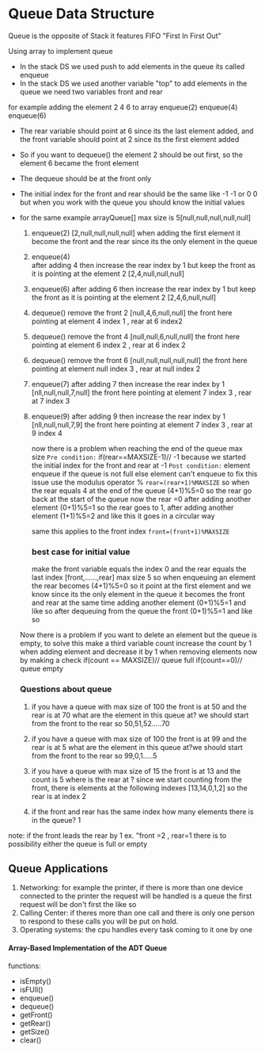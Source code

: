 # Queue Data Structure

Queue is the opposite of Stack it features FIFO "First In First Out"

Using array to implement queue

- In the stack DS we used push to add elements in the queue its called enqueue
- In the stack DS we used another variable "top" to add elements in the queue we need two variables front and rear

for example adding the element 2 4 6 to array
enqueue(2)
enqueue(4)
enqueue(6)

- The rear variable should point at 6 since its the last element added, and the front variable should point at 2 since its the first element added
- So if you want to dequeue() the element 2 should be out first, so the element 6 became the front element
- The dequeue should be at the front only
- The initial index for the front and rear should be the same like -1 -1 or 0 0 but when you work with the queue you should know the initial values
- for the same example arrayQueue[] max size is 5[null,null,null,null,null]

  1. enqueue(2) [2,null,null,null,null]
     when adding the first element it become the front and the rear since its the only element in the queue
  2. enqueue(4)  
     after adding 4 then increase the rear index by 1 but keep the front as it is pointing at the element 2 [2,4,null,null,null]
  3. enqueue(6)
     after adding 6 then increase the rear index by 1 but keep the front as it is pointing at the element 2 [2,4,6,null,null]
  4. dequeue()
     remove the front 2 [null,4,6,null,null]
     the front here pointing at element 4 index 1 , rear at 6 index2
  5. dequeue()
     remove the front 4 [null,null,6,null,null]
     the front here pointing at element 6 index 2 , rear at 6 index 2
  6. dequeue()
     remove the front 6 [null,null,null,null,null]
     the front here pointing at element null index 3 , rear at null index 2
  7. enqueue(7)
     after adding 7 then increase the rear index by 1 [nll,null,null,7,null]
     the front here pointing at element 7 index 3 , rear at 7 index 3
  8. enqueue(9)
     after adding 9 then increase the rear index by 1 [nll,null,null,7,9]
     the front here pointing at element 7 index 3 , rear at 9 index 4

     now there is a problem when reaching the end of the queue max size
     `Pre condition:` if(rear==MAXSIZE-1)// -1 because we started the initial index for the front and rear at -1
     `Post condition:` element enqueue if the queue is not full else element can't enqueue
     to fix this issue use the modulus operator %
     `rear=(rear+1)%MAXSIZE`
     so when the rear equals 4 at the end of the queue
     (4+1)%5=0 so the rear go back at the start of the queue
     now the rear =0 after adding another element (0+1)%5=1 so the rear goes to 1, after adding another element (1+1)%5=2 and like this it goes in a circular way

     same this applies to the front index
     `front=(front+1)%MAXSIZE`

     ### best case for initial value

     make the front variable equals the index 0 and the rear equals the last index
     [front,......,rear] max size 5
     so when enqueuing an element the rear becomes (4+1)%5=0
     so it point at the first element and we know since its the only element in the queue it becomes the front and rear at the same time
     adding another element (0+1)%5=1 and like so
     after dequeuing from the queue the front (0+1)%5=1 and like so

  Now there is a problem if you want to delete an element but the queue is empty, to solve this make a third variable count
  increase the count by 1 when adding element and decrease it by 1 when removing elements
  now by making a check
  if(count == MAXSIZE)// queue full
  if(count==0)// queue empty

  ### Questions about queue

  1. if you have a queue with max size of 100 the front is at 50 and the rear is at 70 what are the element in this queue at? we should start from the front to the rear so 50,51,52.....70
  2. if you have a queue with max size of 100 the front is at 99 and the rear is at 5 what are the element in this queue at?we should start from the front to the rear so 99,0,1.....5

  3. if you have a queue with max size of 15 the front is at 13 and the count is 5 where is the rear at ? since we start counting from the front, there is elements at the following indexes [13,14,0,1,2] so the rear is at index 2
  4. if the front and rear has the same index how many elements there is in the queue? 1

note: if the front leads the rear by 1 ex. "front =2 , rear=1 there is to possibility either the queue is full or empty

## Queue Applications

1.  Networking: for example the printer, if there is more than one device connected to the printer the request will be handled is a queue the first request will be don't first the like so
2.  Calling Center: if theres more than one call and there is only one person to respond to these calls you will be put on hold.
3.  Operating systems: the cpu handles every task coming to it one by one

#### Array-Based Implementation of the ADT Queue

functions:

- isEmpty()
- isFUll()
- enqueue()
- dequeue()
- getFront()
- getRear()
- getSize()
- clear()
